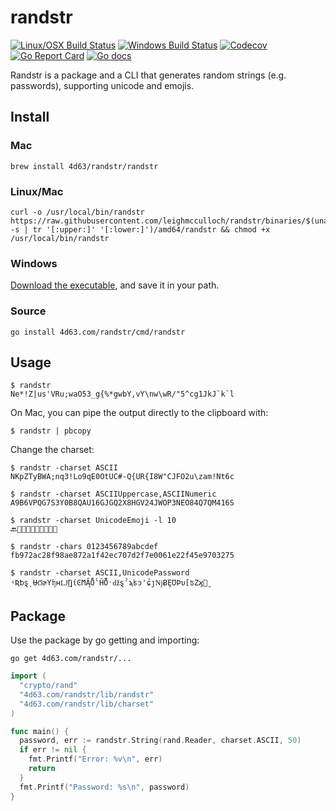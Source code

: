 # randstr
[![Linux/OSX Build Status](https://img.shields.io/travis/leighmcculloch/randstr.svg?label=linux%20%26%20osx)](https://travis-ci.org/leighmcculloch/randstr)
[![Windows Build Status](https://img.shields.io/appveyor/ci/leighmcculloch/randstr.svg?label=windows)](https://ci.appveyor.com/project/leighmcculloch/randstr)
[![Codecov](https://img.shields.io/codecov/c/github/leighmcculloch/randstr.svg)](https://codecov.io/gh/leighmcculloch/randstr)
[![Go Report Card](https://goreportcard.com/badge/github.com/leighmcculloch/randstr)](https://goreportcard.com/report/github.com/leighmcculloch/randstr)
[![Go docs](https://img.shields.io/badge/godoc-reference-blue.svg)](https://godoc.org/github.com/leighmcculloch/randstr)

Randstr is a package and a CLI that generates random strings (e.g. passwords), supporting unicode and emojis.

## Install

### Mac

```
brew install 4d63/randstr/randstr
```

### Linux/Mac

```
curl -o /usr/local/bin/randstr https://raw.githubusercontent.com/leighmcculloch/randstr/binaries/$(uname -s | tr '[:upper:]' '[:lower:]')/amd64/randstr && chmod +x /usr/local/bin/randstr
```

### Windows

[Download the executable](https://raw.githubusercontent.com/leighmcculloch/randstr/binaries/windows/amd64/randstr.exe), and save it in your path.

### Source

```
go install 4d63.com/randstr/cmd/randstr
```

## Usage

```
$ randstr
Ne*!Z|us'VRu;waO53_g{%*gwbY,vY\nw\wR/"5^cg1JkJ`k`l
```

On Mac, you can pipe the output directly to the clipboard with:

```
$ randstr | pbcopy
```

Change the charset:

```
$ randstr -charset ASCII
NKpZTyBWA;nq3!Lo9qE0OtUC#-Q{UR{I8W"CJFO2u\zam!Nt6c
```
```
$ randstr -charset ASCIIUppercase,ASCIINumeric
A9B6VPQG7S3Y0B8QAU16GJGQ2X8HGV24JWOP3NEO84Q7QM416S
```
```
$ randstr -charset UnicodeEmoji -l 10
🔙🐨👲🐌🙎🌀👹👾🌺👣
```
```
$ randstr -chars 0123456789abcdef
fb972ac28f98ae872a1f42ec707d2f7e0061e22f45e9703275
```
```
$ randstr -charset ASCII,UnicodePassword
ʵƦƅȿͺɄϬɚYʩʜǇ͢ȠίϾϺĄ̑ȬˁȞ̈́Ȫˑǆȿˀϡʪͻ'ɕ̉ȷǋɃȨƱϷυ[ʦΖϗ̮
```

## Package

Use the package by go getting and importing:

```shell
go get 4d63.com/randstr/...
```

```go
import (
  "crypto/rand"
  "4d63.com/randstr/lib/randstr"
  "4d63.com/randstr/lib/charset"
)

func main() {
  password, err := randstr.String(rand.Reader, charset.ASCII, 50)
  if err != nil {
    fmt.Printf("Error: %v\n", err)
    return
  }
  fmt.Printf("Password: %s\n", password)
}
```
